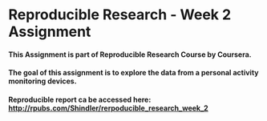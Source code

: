 # Reproducible Research - Week 2 Assignment

#### This Assignment is part of Reproducible Research Course by Coursera.

#### The goal of this assignment is to explore the data from a personal activity monitoring devices.

#### Reproducible report ca be accessed here: http://rpubs.com/Shindler/rerpoducible_research_week_2
